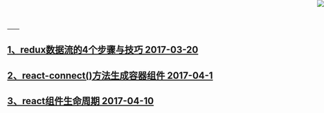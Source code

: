 <a href="https://github.com/easwk" target="_blank">
　　<img style="position: fixed; top: 0; right: 0; border: 0; z-index: 1;" src="http://images.cnblogs.com/cnblogs_com/jackson0714/779808/o_github.png" >
</a>




## [1、redux数据流的4个步骤与技巧 2017-03-20](https://github.com/Easwk/easwk.github.io/tree/redux--4stepsforstate)

## [2、react-connect()方法生成容器组件 2017-04-1](https://github.com/Easwk/easwk.github.io/tree/redux-connect)

## [3、react组件生命周期 2017-04-10](https://github.com/Easwk/easwk.github.io/tree/react-componetn-lifecycel)
